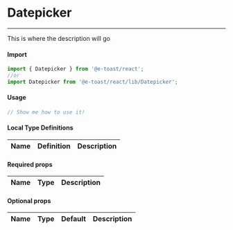 # Datepicker

<hr>

This is where the description will go

#### Import

```js
import { Datepicker } from '@e-toast/react';
//or
import Datepicker from '@e-toast/react/lib/Datepicker';
```

#### Usage

```jsx
// Show me how to use it!
```

#### Local Type Definitions

| Name |  Definition | Description |
| ---- | ----------- | ----------- |

#### Required props

| Name       | Type   | Description                 |
| ---------- | ------ | --------------------------- |

#### Optional props

| Name         | Type       | Default    | Description               |
| ------------ | ---------- | ---------- | ------------------------- |
